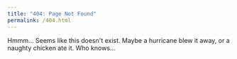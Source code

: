 ```yaml
---
title: "404: Page Not Found"
permalink: /404.html
---
```


Hmmm... Seems like this doesn't exist. Maybe a hurricane blew it away, or a naughty chicken ate it. Who knows...


